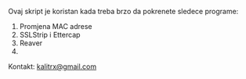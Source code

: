 Ovaj skript je koristan kada treba brzo da pokrenete sledece programe:

1. Promjena MAC adrese
2. SSLStrip i Ettercap
3. Reaver
4. 
Kontakt: kalitrx@gmail.com
